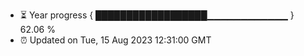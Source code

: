 - ⏳ Year progress { ██████████████████▁▁▁▁▁▁▁▁▁▁▁▁ } 62.06 %
- ⏰ Updated on Tue, 15 Aug 2023 12:31:00 GMT

